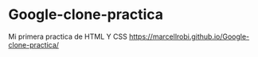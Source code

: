 # Google-clone-practica
Mi primera practica de HTML Y CSS
https://marcellrobi.github.io/Google-clone-practica/
